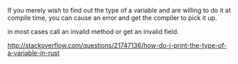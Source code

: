 If you merely wish to find out the type of a variable and are willing to do it at compile time, you can cause an error and get the compiler to pick it up.

in most cases call an invalid method or get an invalid field.

http://stackoverflow.com/questions/21747136/how-do-i-print-the-type-of-a-variable-in-rust

